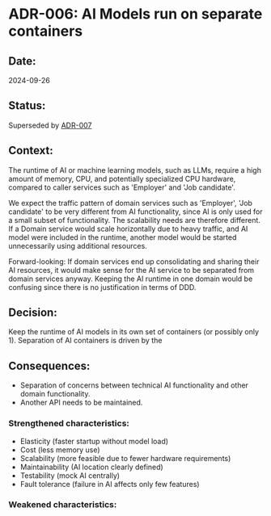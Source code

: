 # ADR-006: AI Models run on separate containers

## Date:

2024-09-26

## Status:

Superseded by [ADR-007](/ADR/ADR-007-use-of-external-llms.md)

## Context:

The runtime of AI or machine learning models, such as LLMs, require a high amount of memory, CPU,
and potentially specialized CPU hardware, compared to caller services such as 'Employer' and 'Job candidate'.

We expect the traffic pattern of domain services such as 'Employer', 'Job candidate' to be very different from AI
functionality, since AI
is only used for a small subset of functionality. The scalability needs are therefore different.
If a Domain service would scale horizontally due to heavy traffic, and AI model were included in the runtime, 
another model would be started unnecessarily using additional resources.

Forward-looking: If domain services end up consolidating and sharing their AI resources, it would make sense for the AI service
to be separated from domain services anyway. Keeping the AI runtime in one domain would be confusing since there is no 
justification in terms of DDD.

## Decision:

Keep the runtime of AI models in its own set of containers (or possibly only 1).
Separation of AI containers is driven by the 

## Consequences:
- Separation of concerns between technical AI functionality and other domain functionality.
- Another API needs to be maintained.



### Strengthened characteristics:

- Elasticity (faster startup without model load)
- Cost (less memory use)
- Scalability (more feasible due to fewer hardware requirements)
- Maintainability (AI location clearly defined)
- Testability (mock AI centrally)
- Fault tolerance (failure in AI affects only few features)

### Weakened characteristics:


